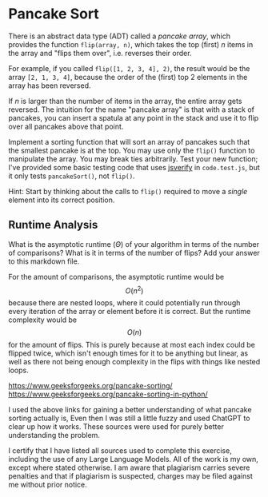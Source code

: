 # Pancake Sort

There is an abstract data type (ADT) called a *pancake array*, which provides
the function `flip(array, n)`, which takes the top (first) $n$ items in the
array and "flips them over", i.e. reverses their order.

For example, if you called `flip([1, 2, 3, 4], 2)`, the result would
be the array  `[2, 1, 3, 4]`, because the order of the (first) top 2
elements in the array has been reversed.

If $n$ is larger than the number of items in the array, the entire array gets
reversed. The intuition for the name "pancake array" is that with a stack of
pancakes, you can insert a spatula at any point in the stack and use it to flip
over all pancakes above that point.

Implement a sorting function that will sort an array of pancakes such that the
smallest pancake is at the top. You may use only the `flip()` function to
manipulate the array. You may break ties arbitrarily. Test your new function;
I've provided some basic testing code that uses
[jsverify](https://jsverify.github.io/) in `code.test.js`, but it only tests
`pancakeSort()`, not `flip()`.

Hint: Start by thinking about the calls to `flip()` required to move a *single*
element into its correct position.

## Runtime Analysis

What is the asymptotic runtime ($\Theta$) of your algorithm in terms of the
number of comparisons? What is it in terms of the number of flips? Add your
answer to this markdown file.

For the amount of comparisons, the asymptotic runtime would be $$O(n^2)$$ because there are nested loops, where it could potentially run through every iteration of the array or element before it is correct. But the runtime complexity would be $$O(n)$$ for the amount of flips. This is purely because at most each index could be flipped twice, which isn't enough times for it to be anything but linear, as well as there not being enough complexity in the flips with things like nested loops.

https://www.geeksforgeeks.org/pancake-sorting/
https://www.geeksforgeeks.org/pancake-sorting-in-python/

I used the above links for gaining a better understanding of what pancake sorting actually is, Even then I was still a little fuzzy and used ChatGPT to clear up how it works. These sources were used for purely better understanding the problem.

I certify that I have listed all sources used to complete this exercise, including the use of any Large Language Models. All of the work is my own, except where stated otherwise. I am aware that plagiarism carries severe penalties and that if plagiarism is suspected, charges may be filed against me without prior notice.

